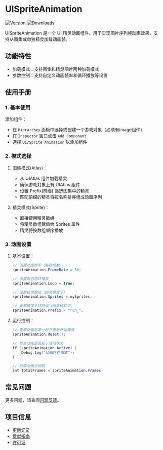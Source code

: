 # UISpriteAnimation

[![Version](https://img.shields.io/npm/v/org.eframework.u3d.ugui)](https://www.npmjs.com/package/org.eframework.u3d.ugui)
[![Downloads](https://img.shields.io/npm/dm/org.eframework.u3d.ugui)](https://www.npmjs.com/package/org.eframework.u3d.ugui)

UISpriteAnimation 是一个 UI 精灵动画组件，用于实现图片序列帧动画效果，支持从图集或单独精灵加载动画帧。

## 功能特性

- 加载模式：支持图集和精灵图片两种加载模式
- 参数控制：支持自定义动画帧率和循环播放等设置

## 使用手册

### 1. 基本使用

添加组件：
  - 在 `Hierarchey` 面板中选择或创建一个游戏对象（必须有Image组件）
  - 在 `Inspector` 窗口点击 `Add Component`
  - 选择 `UI/Sprite Animation` 以添加组件

### 2. 模式选择

1. 图集模式(Atlas)：
   - 从 UIAtlas 组件加载精灵
   - 确保游戏对象上有 UIAtlas 组件
   - 设置 Prefix(前缀) 筛选图集中的精灵
   - 匹配前缀的精灵将按名称排序组成动画序列

2. 精灵模式(Sprite)：
   - 直接使用精灵数组
   - 将精灵数组赋值给 Sprites 属性
   - 精灵将按数组顺序播放

### 3. 动画设置

1. 基本设置：
   ```csharp
   // 设置动画帧率（每秒帧数）
   spriteAnimation.FrameRate = 30;
   
   // 设置是否循环播放
   spriteAnimation.Loop = true;
   
   // 设置精灵数组（精灵模式下）
   spriteAnimation.Sprites = mySprites;
   
   // 设置精灵名称前缀（图集模式下）
   spriteAnimation.Prefix = "run_";
   ```

2. 运行控制：
   ```csharp
   // 重置动画到第一帧并重新开始播放
   spriteAnimation.Reset();
   
   // 检查动画是否处于活动状态
   if (spriteAnimation.Active) {
       Debug.Log("动画正在播放");
   }
   
   // 获取动画总帧数
   int totalFrames = spriteAnimation.Frames;
   ```

## 常见问题

更多问题，请查阅[问题反馈](../CONTRIBUTING.md#问题反馈)。

## 项目信息

- [更新记录](../CHANGELOG.md)
- [贡献指南](../CONTRIBUTING.md)
- [许可证](../LICENSE)
